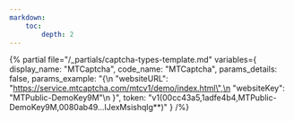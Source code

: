 ```yaml
---
markdown:
    toc:
        depth: 2
---
```

{% partial
    file="/_partials/captcha-types-template.md"
    variables={
        display_name: "MTCaptcha",
        code_name: "MTCaptcha",
        params_details: false,
        params_example: "{\n        \"websiteURL\": \"https://service.mtcaptcha.com/mtcv1/demo/index.html\",\n        \"websiteKey\": \"MTPublic-DemoKey9M\"\n    }",
        token: "v1(00cc43a5,1adfe4b4,MTPublic-DemoKey9M,0080ab49...IJexMsishqlg**)"
    }
/%}
